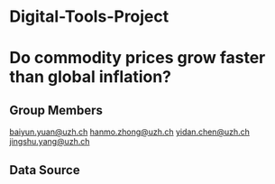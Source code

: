 # Digital-Tools-Project
# Do commodity prices grow faster than global inflation? 
## Group Members
baiyun.yuan@uzh.ch
hanmo.zhong@uzh.ch
yidan.chen@uzh.ch
jingshu.yang@uzh.ch
## Data Source
